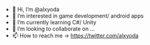 - 👋 Hi, I’m @alxyoda
- 👀 I’m interested in game development/ android apps
- 🌱 I’m currently learning C#/ Unity
- 💞️ I’m looking to collaborate on ...
- 📫 How to reach me -> https://twitter.com/alxyoda
